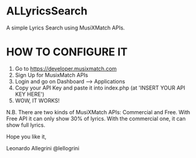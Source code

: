 ALLyricsSearch
============

A simple Lyrics Search using MusiXMatch APIs.

HOW TO CONFIGURE IT
====================

1) Go to https://developer.musixmatch.com 
2) Sign Up for MusixMatch APIs
3) Login and go on Dashboard --> Applications
4) Copy your API Key and paste it into index.php (at 'INSERT YOUR API KEY HERE')
5) WOW, IT WORKS!

N.B. There are two kinds of MusiXMatch APIs: Commercial and Free. With Free API it can only show 30% of lyrics. With the commercial one, it can show full lyrics.

Hope you like it,

Leonardo Allegrini
@lellogrini

